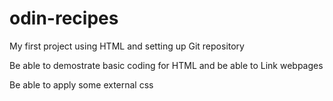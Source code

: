 # odin-recipes

My first project using HTML and setting up Git repository

Be able to demostrate basic coding for HTML
and be able to Link webpages

Be able to apply some external css